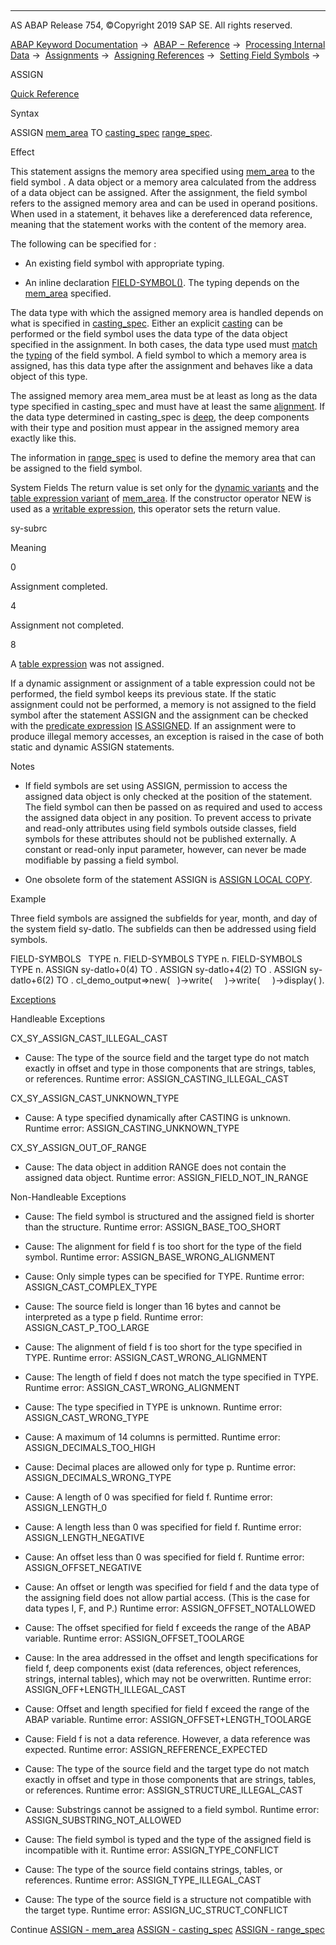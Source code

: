   

* * *

AS ABAP Release 754, ©Copyright 2019 SAP SE. All rights reserved.

[ABAP Keyword Documentation](https://help.sap.com/doc/abapdocu_754_index_htm/7.54/en-US/abenabap.htm) →  [ABAP − Reference](https://help.sap.com/doc/abapdocu_754_index_htm/7.54/en-US/abenabap_reference.htm) →  [Processing Internal Data](https://help.sap.com/doc/abapdocu_754_index_htm/7.54/en-US/abenabap_data_working.htm) →  [Assignments](https://help.sap.com/doc/abapdocu_754_index_htm/7.54/en-US/abenvalue_assignments.htm) →  [Assigning References](https://help.sap.com/doc/abapdocu_754_index_htm/7.54/en-US/abenreference_assignments.htm) →  [Setting Field Symbols](https://help.sap.com/doc/abapdocu_754_index_htm/7.54/en-US/abenset_field_symbols.htm) → 

ASSIGN

[Quick Reference](https://help.sap.com/doc/abapdocu_754_index_htm/7.54/en-US/abapassign_shortref.htm)

Syntax

ASSIGN [mem\_area](https://help.sap.com/doc/abapdocu_754_index_htm/7.54/en-US/abapassign_mem_area.htm) TO <fs> [casting\_spec](https://help.sap.com/doc/abapdocu_754_index_htm/7.54/en-US/abapassign_casting.htm) [range\_spec](https://help.sap.com/doc/abapdocu_754_index_htm/7.54/en-US/abapassign_range.htm).

Effect

This statement assigns the memory area specified using [mem\_area](https://help.sap.com/doc/abapdocu_754_index_htm/7.54/en-US/abapassign_mem_area.htm) to the field symbol <fs>. A data object or a memory area calculated from the address of a data object can be assigned. After the assignment, the field symbol refers to the assigned memory area and can be used in operand positions. When used in a statement, it behaves like a dereferenced data reference, meaning that the statement works with the content of the memory area.

The following can be specified for <fs>:

-   An existing field symbol with appropriate typing.
    
-   An inline declaration [FIELD-SYMBOL(<fs>)](https://help.sap.com/doc/abapdocu_754_index_htm/7.54/en-US/abenfield-symbol_inline.htm). The typing depends on the [mem\_area](https://help.sap.com/doc/abapdocu_754_index_htm/7.54/en-US/abapassign_mem_area.htm) specified.
    

The data type with which the assigned memory area is handled depends on what is specified in [casting\_spec](https://help.sap.com/doc/abapdocu_754_index_htm/7.54/en-US/abapassign_casting.htm). Either an explicit [casting](https://help.sap.com/doc/abapdocu_754_index_htm/7.54/en-US/abencast_casting_glosry.htm "Glossary Entry") can be performed or the field symbol uses the data type of the data object specified in the assignment. In both cases, the data type used must [match](https://help.sap.com/doc/abapdocu_754_index_htm/7.54/en-US/abentyping_check_general.htm) the [typing](https://help.sap.com/doc/abapdocu_754_index_htm/7.54/en-US/abentyping_glosry.htm "Glossary Entry") of the field symbol. A field symbol to which a memory area is assigned, has this data type after the assignment and behaves like a data object of this type.

The assigned memory area mem\_area must be at least as long as the data type specified in casting\_spec and must have at least the same [alignment](https://help.sap.com/doc/abapdocu_754_index_htm/7.54/en-US/abenalignment_glosry.htm "Glossary Entry"). If the data type determined in casting\_spec is [deep](https://help.sap.com/doc/abapdocu_754_index_htm/7.54/en-US/abendeep_glosry.htm "Glossary Entry"), the deep components with their type and position must appear in the assigned memory area exactly like this.

The information in [range\_spec](https://help.sap.com/doc/abapdocu_754_index_htm/7.54/en-US/abapassign_range.htm) is used to define the memory area that can be assigned to the field symbol.

System Fields
The return value is set only for the [dynamic variants](https://help.sap.com/doc/abapdocu_754_index_htm/7.54/en-US/abapassign_mem_area_dynamic_dobj.htm) and the [table expression variant](https://help.sap.com/doc/abapdocu_754_index_htm/7.54/en-US/abapassign_mem_area_writable_exp.htm) of [mem\_area](https://help.sap.com/doc/abapdocu_754_index_htm/7.54/en-US/abapassign_mem_area.htm). If the constructor operator NEW is used as a [writable expression](https://help.sap.com/doc/abapdocu_754_index_htm/7.54/en-US/abapassign_mem_area_writable_exp.htm), this operator sets the return value.

sy-subrc

Meaning

0

Assignment completed.

4

Assignment not completed.

8

A [table expression](https://help.sap.com/doc/abapdocu_754_index_htm/7.54/en-US/abapassign_mem_area_writable_exp.htm) was not assigned.

If a dynamic assignment or assignment of a table expression could not be performed, the field symbol keeps its previous state. If the static assignment could not be performed, a memory is not assigned to the field symbol after the statement ASSIGN and the assignment can be checked with the [predicate expression](https://help.sap.com/doc/abapdocu_754_index_htm/7.54/en-US/abenpredicate_expression_glosry.htm "Glossary Entry") [<fs> IS ASSIGNED](https://help.sap.com/doc/abapdocu_754_index_htm/7.54/en-US/abenlogexp_assigned.htm). If an assignment were to produce illegal memory accesses, an exception is raised in the case of both static and dynamic ASSIGN statements.

Notes

-   If field symbols are set using ASSIGN, permission to access the assigned data object is only checked at the position of the statement. The field symbol can then be passed on as required and used to access the assigned data object in any position. To prevent access to private and read-only attributes using field symbols outside classes, field symbols for these attributes should not be published externally. A constant or read-only input parameter, however, can never be made modifiable by passing a field symbol.
    
-   One obsolete form of the statement ASSIGN is [ASSIGN LOCAL COPY](https://help.sap.com/doc/abapdocu_754_index_htm/7.54/en-US/abapassign_local_copy.htm).
    

Example

Three field symbols are assigned the subfields for year, month, and day of the system field sy-datlo. The subfields can then be addressed using field symbols.

FIELD-SYMBOLS <year>  TYPE n.
FIELD-SYMBOLS <month> TYPE n.
FIELD-SYMBOLS <day>   TYPE n.
ASSIGN sy-datlo+0(4) TO <year>.
ASSIGN sy-datlo+4(2) TO <month>.
ASSIGN sy-datlo+6(2) TO <day>.
cl\_demo\_output=>new(
  )->write(   <year>
  )->write(   <month>
  )->display( <day> ).

[Exceptions](https://help.sap.com/doc/abapdocu_754_index_htm/7.54/en-US/abenabap_language_exceptions.htm)

Handleable Exceptions

CX\_SY\_ASSIGN\_CAST\_ILLEGAL\_CAST

-   Cause: The type of the source field and the target type do not match exactly in offset and type in those components that are strings, tables, or references.
    Runtime error: ASSIGN\_CASTING\_ILLEGAL\_CAST
    

CX\_SY\_ASSIGN\_CAST\_UNKNOWN\_TYPE

-   Cause: A type specified dynamically after CASTING is unknown.
    Runtime error: ASSIGN\_CASTING\_UNKNOWN\_TYPE
    

CX\_SY\_ASSIGN\_OUT\_OF\_RANGE

-   Cause: The data object in addition RANGE does not contain the assigned data object.
    Runtime error: ASSIGN\_FIELD\_NOT\_IN\_RANGE
    

Non-Handleable Exceptions

-   Cause: The field symbol is structured and the assigned field is shorter than the structure.
    Runtime error: ASSIGN\_BASE\_TOO\_SHORT
    
-   Cause: The alignment for field f is too short for the type of the field symbol.
    Runtime error: ASSIGN\_BASE\_WRONG\_ALIGNMENT
    
-   Cause: Only simple types can be specified for TYPE.
    Runtime error: ASSIGN\_CAST\_COMPLEX\_TYPE
    
-   Cause: The source field is longer than 16 bytes and cannot be interpreted as a type p field.
    Runtime error: ASSIGN\_CAST\_P\_TOO\_LARGE
    
-   Cause: The alignment of field f is too short for the type specified in TYPE.
    Runtime error: ASSIGN\_CAST\_WRONG\_ALIGNMENT
    
-   Cause: The length of field f does not match the type specified in TYPE.
    Runtime error: ASSIGN\_CAST\_WRONG\_ALIGNMENT
    
-   Cause: The type specified in TYPE is unknown.
    Runtime error: ASSIGN\_CAST\_WRONG\_TYPE
    
-   Cause: A maximum of 14 columns is permitted.
    Runtime error: ASSIGN\_DECIMALS\_TOO\_HIGH
    
-   Cause: Decimal places are allowed only for type p.
    Runtime error: ASSIGN\_DECIMALS\_WRONG\_TYPE
    
-   Cause: A length of 0 was specified for field f.
    Runtime error: ASSIGN\_LENGTH\_0
    
-   Cause: A length less than 0 was specified for field f.
    Runtime error: ASSIGN\_LENGTH\_NEGATIVE
    
-   Cause: An offset less than 0 was specified for field f.
    Runtime error: ASSIGN\_OFFSET\_NEGATIVE
    
-   Cause: An offset or length was specified for field f and the data type of the assigning field does not allow partial access. (This is the case for data types I, F, and P.)
    Runtime error: ASSIGN\_OFFSET\_NOTALLOWED
    
-   Cause: The offset specified for field f exceeds the range of the ABAP variable.
    Runtime error: ASSIGN\_OFFSET\_TOOLARGE
    
-   Cause: In the area addressed in the offset and length specifications for field f, deep components exist (data references, object references, strings, internal tables), which may not be overwritten.
    Runtime error: ASSIGN\_OFF+LENGTH\_ILLEGAL\_CAST
    
-   Cause: Offset and length specified for field f exceed the range of the ABAP variable.
    Runtime error: ASSIGN\_OFFSET+LENGTH\_TOOLARGE
    
-   Cause: Field f is not a data reference. However, a data reference was expected.
    Runtime error: ASSIGN\_REFERENCE\_EXPECTED
    
-   Cause: The type of the source field and the target type do not match exactly in offset and type in those components that are strings, tables, or references.
    Runtime error: ASSIGN\_STRUCTURE\_ILLEGAL\_CAST
    
-   Cause: Substrings cannot be assigned to a field symbol.
    Runtime error: ASSIGN\_SUBSTRING\_NOT\_ALLOWED
    
-   Cause: The field symbol is typed and the type of the assigned field is incompatible with it.
    Runtime error: ASSIGN\_TYPE\_CONFLICT
    
-   Cause: The type of the source field contains strings, tables, or references.
    Runtime error: ASSIGN\_TYPE\_ILLEGAL\_CAST
    
-   Cause: The type of the source field is a structure not compatible with the target type.
    Runtime error: ASSIGN\_UC\_STRUCT\_CONFLICT
    

Continue
[ASSIGN - mem\_area](https://help.sap.com/doc/abapdocu_754_index_htm/7.54/en-US/abapassign_mem_area.htm)
[ASSIGN - casting\_spec](https://help.sap.com/doc/abapdocu_754_index_htm/7.54/en-US/abapassign_casting.htm)
[ASSIGN - range\_spec](https://help.sap.com/doc/abapdocu_754_index_htm/7.54/en-US/abapassign_range.htm)